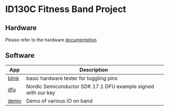 # ID130C Fitness Band Project

## Hardware
Please refer to the hardware [documentation](doc)

## Software
| App | Description |
|-----|-------------|
| [blink](app/blink) | basic hardware tester for toggling pins |
| [dfu](app/dfu) | Nordic Semiconductor SDK 17.1 DFU example signed with our key |
| [demo](app/demo) | Demo of various IO on band |

